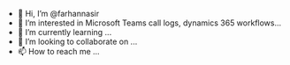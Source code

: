- 👋 Hi, I’m @farhannasir
- 👀 I’m interested in Microsoft Teams call logs, dynamics 365 workflows...
- 🌱 I’m currently learning ...
- 💞️ I’m looking to collaborate on ...
- 📫 How to reach me ...

<!---
farhannasir/farhannasir is a ✨ special ✨ repository because its `README.md` (this file) appears on your GitHub profile.
You can click the Preview link to take a look at your changes.
--->
